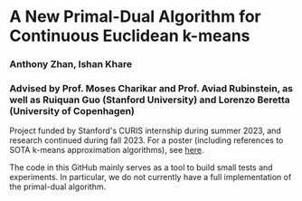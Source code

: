 # A New Primal-Dual Algorithm for Continuous Euclidean k-means
### Anthony Zhan, Ishan Khare
### Advised by Prof. Moses Charikar and Prof. Aviad Rubinstein, as well as Ruiquan Guo (Stanford University) and Lorenzo Beretta (University of Copenhagen)

Project funded by Stanford's CURIS internship during summer 2023, and research continued during fall 2023. For a poster (including references to SOTA k-means approximation algorithms), see [here](https://drive.google.com/file/d/14yAfFOTk8dLJ7_S_AXaHDDDF8aSAKSIx/view?usp=sharing).

The code in this GitHub mainly serves as a tool to build small tests and experiments. In particular, we do not currently have a full implementation of the primal-dual algorithm.
